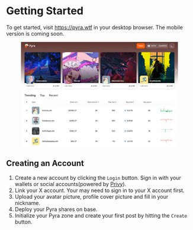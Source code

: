 # Getting Started

To get started, visit <https://pyra.wtf> in your desktop browser. The mobile version is coming soon.

<figure><img src=".gitbook/assets/5.png" alt=""><figcaption></figcaption></figure>

## Creating an Account

1. Create a new account by clicking the `Login` button. Sign in with your wallets or social accounts(powered by [Privy](https://privy.io/)).
2. Link your X account. Your may need to sign in to your X account first.
3. Upload your avatar picture, profile cover picture and fill in your nickname.
4. Deploy your Pyra shares on base.
5. Initialize your Pyra zone and create your first post by hitting the `Create` button.
